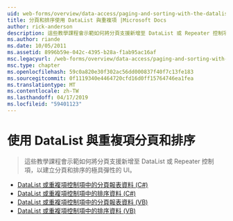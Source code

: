```yaml
---
uid: web-forms/overview/data-access/paging-and-sorting-with-the-datalist-and-repeater/index
title: 分頁和排序使用 DataList 與重複項 |Microsoft Docs
author: rick-anderson
description: 這些教學課程會示範如何將分頁支援新增至 DataList 或 Repeater 控制項，以建立分頁和排序的極具彈性的 UI。
ms.author: riande
ms.date: 10/05/2011
ms.assetid: 8996b59e-042c-4395-b28a-f1ab95ac16af
msc.legacyurl: /web-forms/overview/data-access/paging-and-sorting-with-the-datalist-and-repeater
msc.type: chapter
ms.openlocfilehash: 59c0a820e30f302ac56dd000837f40f7c13fe183
ms.sourcegitcommit: 0f1119340e4464720cfd16d0ff15764746ea1fea
ms.translationtype: MT
ms.contentlocale: zh-TW
ms.lasthandoff: 04/17/2019
ms.locfileid: "59401123"
---
```

# <a name="paging-and-sorting-with-the-datalist-and-repeater"></a>使用 DataList 與重複項分頁和排序

> 這些教學課程會示範如何將分頁支援新增至 DataList 或 Repeater 控制項，以建立分頁和排序的極具彈性的 UI。


- [DataList 或重複項控制項中的分頁報表資料 (C#)](paging-report-data-in-a-datalist-or-repeater-control-cs.md)
- [DataList 或重複項控制項中的排序資料 (C#)](sorting-data-in-a-datalist-or-repeater-control-cs.md)
- [DataList 或重複項控制項中的分頁報表資料 (VB)](paging-report-data-in-a-datalist-or-repeater-control-vb.md)
- [DataList 或重複項控制項中的排序資料 (VB)](sorting-data-in-a-datalist-or-repeater-control-vb.md)
